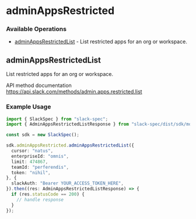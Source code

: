 # adminAppsRestricted

### Available Operations

* [adminAppsRestrictedList](#adminappsrestrictedlist) - List restricted apps for an org or workspace.

## adminAppsRestrictedList

List restricted apps for an org or workspace.

API method documentation
<https://api.slack.com/methods/admin.apps.restricted.list>

### Example Usage

```typescript
import { SlackSpec } from "slack-spec";
import { AdminAppsRestrictedListResponse } from "slack-spec/dist/sdk/models/operations";

const sdk = new SlackSpec();

sdk.adminAppsRestricted.adminAppsRestrictedList({
  cursor: "natus",
  enterpriseId: "omnis",
  limit: 474867,
  teamId: "perferendis",
  token: "nihil",
}, {
  slackAuth: "Bearer YOUR_ACCESS_TOKEN_HERE",
}).then((res: AdminAppsRestrictedListResponse) => {
  if (res.statusCode == 200) {
    // handle response
  }
});
```
